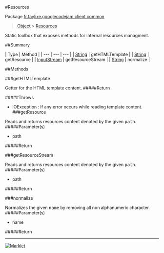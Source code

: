 #Resources

Package [fr.faylixe.googlecodejam.client.common](README.md)<br>
> [Object](../../../../java/lang/Object.md) > [Resources](Resources.md)

<p>Static toolbox that exposes methods for internal resources managment.</p>

##Summary


| Type | Method |
| --- | --- | --- |
| [String](../../../../java/lang/String.md) | getHTMLTemplate |
| [String](../../../../java/lang/String.md) | getResource |
| [InputStream](../../../../java/io/InputStream.md) | getResourceStream |
| [String](../../../../java/lang/String.md) | normalize |

##Methods

###getHTMLTemplate


Getter for the HTML template content.
#####Return


#####Throws

* IOException : If any error occurs while reading template content.
###getResource


Reads and returns resources content denoted by the
 given <tt>path</tt>.
#####Parameter(s)


* path

#####Return



###getResourceStream


Reads and returns resources content denoted by the
 given <tt>path</tt>.
#####Parameter(s)


* path

#####Return



###normalize


Normalizes the given <tt>name</tt> by removing
 all non alphanumeric character.
#####Parameter(s)


* name

#####Return



---
[![Marklet](https://img.shields.io/badge/Generated%20by-Marklet-green.svg)](https://github.com/Faylixe/marklet)